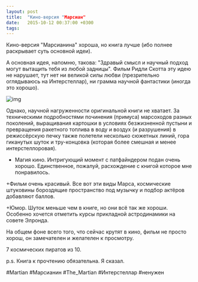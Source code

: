 ```yaml
---
layout: post
title:  "Кино-версия "Марсиан"
date:   2015-10-12 00:37:00 +0300
tags:   
---
```


Кино-версия "Марсианина" хороша, но книга лучше (ибо полнее раскрывает суть основной идеи).

А основная идея, напомню, такова: "Здравый смысл и научный подход могут вытащить тебя из любой задницы". Фильм Ридли Скотта эту идею не нарушает, тут нет ни великой силы любви (презрительно оглядываюсь на Интерстеллар), ни грамма научной фантастики (иногда это хорошо). 

![img](https://pp.userapi.com/c623818/v623818532/46920/lxV_pWpimTc.jpg)

<!--excerpt-->

Однако, научной нагруженности оригинальной книги не хватает. За техническими подробностями починения (примуса) марсоходов разных поколений, выращивания картошки в условиях безжизненной пустыни и превращения ракетного топлива в воду и воздух (и разрушения) в режиссёрскую печку также полетели несколько сюжетных линий, гора гиканутых шуток и тру-концовка (которая более смешная и менее интерстеллоровая).

+ Магия кино. Интригующий момент с патфайндером подан очень хорошо. Единственное, пожалуй, расхождение с книгой которое мне понравилось.

+Фильм очень красивый. Все вот эти виды Марса, космические штуковины бороздящие пространство под музычку и подбор актёров добавляют баллов.

+Юмор. Шуток меньше чем в книге, но они всё так же хороши. Особенно хочется отметить курсы прикладной астродинамики на совете Элронда.

На общем фоне всего того, что сейчас крутят в кино, фильм не просто хорош, он замечателен и желателен к просмотру.

7 космических пиратов из 10.

p.s. Книга к прочтению обязательна. Я сказал.

#Martian #Марсианин #The_Martian #Интерстеллар #ненужен
